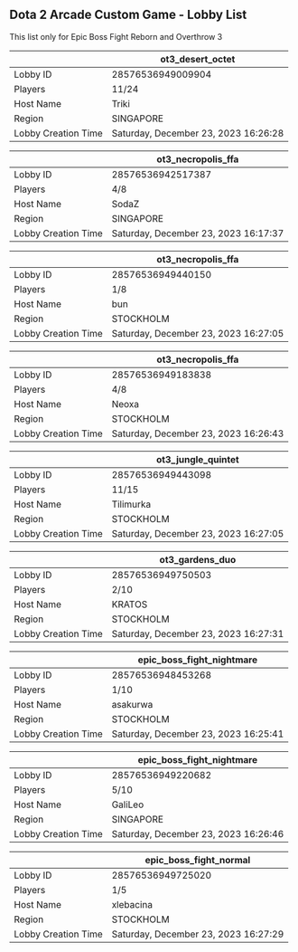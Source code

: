 ## Dota 2 Arcade Custom Game - Lobby List

This list only for Epic Boss Fight Reborn and Overthrow 3

|  | ot3_desert_octet |
| ------ | ------ |
| Lobby ID | 28576536949009904 |
| Players | 11/24 |
| Host Name | Triki |
| Region | SINGAPORE |
| Lobby Creation Time | Saturday, December 23, 2023 16:26:28 |


|  | ot3_necropolis_ffa |
| ------ | ------ |
| Lobby ID | 28576536942517387 |
| Players | 4/8 |
| Host Name | SodaZ |
| Region | SINGAPORE |
| Lobby Creation Time | Saturday, December 23, 2023 16:17:37 |


|  | ot3_necropolis_ffa |
| ------ | ------ |
| Lobby ID | 28576536949440150 |
| Players | 1/8 |
| Host Name | bun |
| Region | STOCKHOLM |
| Lobby Creation Time | Saturday, December 23, 2023 16:27:05 |


|  | ot3_necropolis_ffa |
| ------ | ------ |
| Lobby ID | 28576536949183838 |
| Players | 4/8 |
| Host Name | Neoxa |
| Region | STOCKHOLM |
| Lobby Creation Time | Saturday, December 23, 2023 16:26:43 |


|  | ot3_jungle_quintet |
| ------ | ------ |
| Lobby ID | 28576536949443098 |
| Players | 11/15 |
| Host Name | Tilimurka |
| Region | STOCKHOLM |
| Lobby Creation Time | Saturday, December 23, 2023 16:27:05 |


|  | ot3_gardens_duo |
| ------ | ------ |
| Lobby ID | 28576536949750503 |
| Players | 2/10 |
| Host Name | KRATOS |
| Region | STOCKHOLM |
| Lobby Creation Time | Saturday, December 23, 2023 16:27:31 |


|  | epic_boss_fight_nightmare |
| ------ | ------ |
| Lobby ID | 28576536948453268 |
| Players | 1/10 |
| Host Name | asakurwa |
| Region | STOCKHOLM |
| Lobby Creation Time | Saturday, December 23, 2023 16:25:41 |


|  | epic_boss_fight_nightmare |
| ------ | ------ |
| Lobby ID | 28576536949220682 |
| Players | 5/10 |
| Host Name | GaliLeo |
| Region | SINGAPORE |
| Lobby Creation Time | Saturday, December 23, 2023 16:26:46 |


|  | epic_boss_fight_normal |
| ------ | ------ |
| Lobby ID | 28576536949725020 |
| Players | 1/5 |
| Host Name | xlebacina |
| Region | STOCKHOLM |
| Lobby Creation Time | Saturday, December 23, 2023 16:27:29 |


